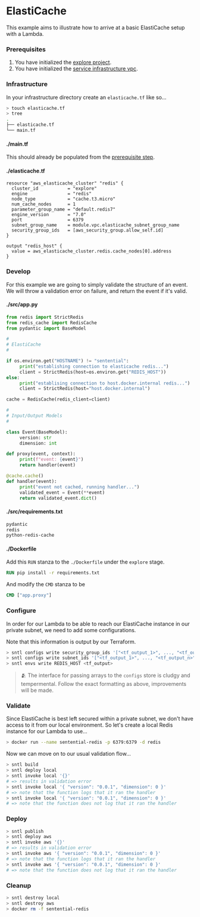 # ElastiCache

This example aims to illustrate how to arrive at a basic ElastiCache setup with a Lambda.

### Prerequisites

1. You have initialized the [explore project](/explore/project).
1. You have initialized the [service infrastructure vpc](/services/vpc).

### Infrastructure

In your infrastructure directory create an `elasticache.tf` like so...

```bash
> touch elasticache.tf
> tree
.
├── elasticache.tf
└── main.tf
```

<!-- tabs:start -->

#### **./main.tf**

This should already be populated from the [prerequisite step]((/services/vpc)).

#### **./elasticache.tf**

```hcl
resource "aws_elasticache_cluster" "redis" {
  cluster_id           = "explore"
  engine               = "redis"
  node_type            = "cache.t3.micro"
  num_cache_nodes      = 1
  parameter_group_name = "default.redis7"
  engine_version       = "7.0"
  port                 = 6379
  subnet_group_name    = module.vpc.elasticache_subnet_group_name
  security_group_ids   = [aws_security_group.allow_self.id]
}

output "redis_host" {
  value = aws_elasticache_cluster.redis.cache_nodes[0].address
}
```

<!-- tabs:end -->

### Develop

For this example we are going to simply validate the structure of an event. We will throw a validation error on failure, and return the event if it's valid.

<!-- tabs:start -->

#### **./src/app.py**

```python
from redis import StrictRedis
from redis_cache import RedisCache
from pydantic import BaseModel

#
# ElastiCache
#

if os.environ.get("HOSTNAME") != "sentential":
     print("establishing connection to elasticache redis...")
     client = StrictRedis(host=os.environ.get("REDIS_HOST"))
else:
     print("establising connection to host.docker.internal redis...")
     client = StrictRedis(host="host.docker.internal")

cache = RedisCache(redis_client=client)

#
# Input/Output Models
#

class Event(BaseModel):
     version: str
     dimension: int

def proxy(event, context):
     print(f"event: {event}")     
     return handler(event)

@cache.cache()
def handler(event):
     print("event not cached, running handler...")
     validated_event = Event(**event)
     return validated_event.dict()
```

#### **./src/requirements.txt**

```txt
pydantic
redis
python-redis-cache
```

#### **./Dockerfile**

Add this `RUN` stanza to the `./Dockerfile` under the `explore` stage.

```dockerfile
RUN pip install -r requirements.txt
```

And modify the `CMD` stanza to be

```dockerfile
CMD ["app.proxy"]
```

<!-- tabs:end -->

### Configure

In order for our Lambda to be able to reach our ElastiCache instance in our private subnet, we need to add some configurations.

Note that this information is output by our Terraform.

```bash
> sntl configs write security_group_ids '["<tf_output_1>", ..., "<tf_output_n>"]'
> sntl configs write subnet_ids '["<tf_output_1>", ..., "<tf_output_n>"]'
> sntl envs write REDIS_HOST <tf_output>
```

> :people_hugging: The interface for passing arrays to the `configs` store is cludgy and tempermental. Follow the exact formatting as above, improvements will be made.

### Validate

Since ElastiCache is best left secured within a private subnet, we don't have access to it from our local environment. So let's create a local Redis instance for our Lambda to use...

```bash
> docker run --name sentential-redis -p 6379:6379 -d redis
```

Now we can move on to our usual validation flow...

```bash
> sntl build
> sntl deploy local
> sntl invoke local '{}' 
# => results in validation error
> sntl invoke local '{ "version": "0.0.1", "dimension": 0 }'
# => note that the function logs that it ran the handler
> sntl invoke local '{ "version": "0.0.1", "dimension": 0 }'
# => note that the function does not log that it ran the handler
```

### Deploy

```bash
> sntl publish
> sntl deploy aws
> sntl invoke aws '{}' 
# => results in validation error
> sntl invoke aws '{ "version": "0.0.1", "dimension": 0 }'
# => note that the function logs that it ran the handler
> sntl invoke aws '{ "version": "0.0.1", "dimension": 0 }'
# => note that the function does not log that it ran the handler
```

### Cleanup

```bash
> sntl destroy local
> sntl destroy aws
> docker rm -f sentential-redis
```
